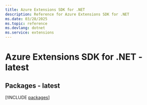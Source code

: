 ```yaml
---
title: Azure Extensions SDK for .NET
description: Reference for Azure Extensions SDK for .NET
ms.date: 03/28/2025
ms.topic: reference
ms.devlang: dotnet
ms.service: extensions
---
```

# Azure Extensions SDK for .NET - latest
## Packages - latest
[!INCLUDE [packages](extensions-index.md)]